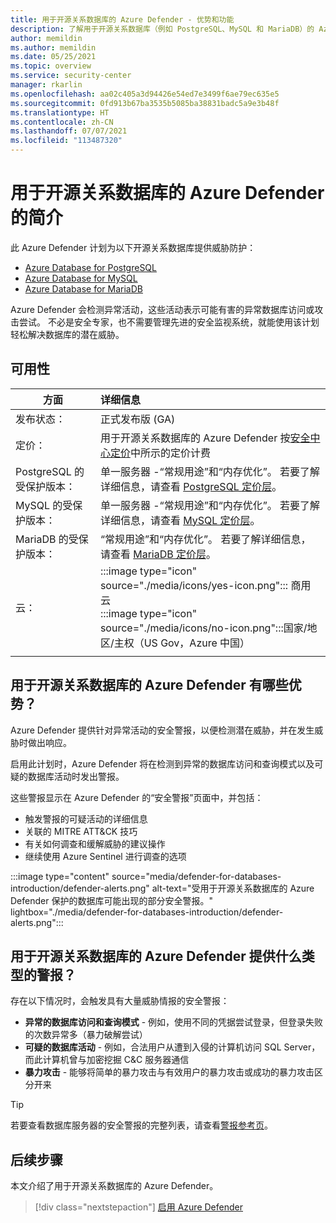 ```yaml
---
title: 用于开源关系数据库的 Azure Defender - 优势和功能
description: 了解用于开源关系数据库（例如 PostgreSQL、MySQL 和 MariaDB）的 Azure Defender 的优势和功能
author: memildin
ms.author: memildin
ms.date: 05/25/2021
ms.topic: overview
ms.service: security-center
manager: rkarlin
ms.openlocfilehash: aa02c405a3d94426e54ed7e3499f6ae79ec635e5
ms.sourcegitcommit: 0fd913b67ba3535b5085ba38831badc5a9e3b48f
ms.translationtype: HT
ms.contentlocale: zh-CN
ms.lasthandoff: 07/07/2021
ms.locfileid: "113487320"
---
```

# <a name="introduction-to-azure-defender-for-open-source-relational-databases"></a>用于开源关系数据库的 Azure Defender 的简介

此 Azure Defender 计划为以下开源关系数据库提供威胁防护：

- [Azure Database for PostgreSQL](../postgresql/index.yml)
- [Azure Database for MySQL](../mysql/index.yml)
- [Azure Database for MariaDB](../mariadb/index.yml)

Azure Defender 会检测异常活动，这些活动表示可能有害的异常数据库访问或攻击尝试。 不必是安全专家，也不需要管理先进的安全监视系统，就能使用该计划轻松解决数据库的潜在威胁。

## <a name="availability"></a>可用性

| 方面                             | 详细信息                                                                                                                                    |
|------------------------------------|:-------------------------------------------------------------------------------------------------------------------------------------------|
| 发布状态：                     | 正式发布版 (GA)                                                     |
| 定价：                           | 用于开源关系数据库的 Azure Defender 按[安全中心定价](https://azure.microsoft.com/pricing/details/security-center/)中所示的定价计费   |
| PostgreSQL 的受保护版本：  | 单一服务器 -“常规用途”和“内存优化”。 若要了解详细信息，请查看 [PostgreSQL 定价层](../postgresql/concepts-pricing-tiers.md)。   |
| MySQL 的受保护版本：       | 单一服务器 -“常规用途”和“内存优化”。 若要了解详细信息，请查看 [MySQL 定价层](../mysql/concepts-pricing-tiers.md)。                        |
| MariaDB 的受保护版本：     | “常规用途”和“内存优化”。 若要了解详细信息，请查看 [MariaDB 定价层](../mariadb/concepts-pricing-tiers.md)。                      |
| 云：                            | :::image type="icon" source="./media/icons/yes-icon.png"::: 商用云<br>:::image type="icon" source="./media/icons/no-icon.png":::国家/地区/主权（US Gov，Azure 中国） |
|                                    |                                                                                                                                            |

## <a name="what-are-the-benefits-of-azure-defender-for-open-source-relational-databases"></a>用于开源关系数据库的 Azure Defender 有哪些优势？

Azure Defender 提供针对异常活动的安全警报，以便检测潜在威胁，并在发生威胁时做出响应。

启用此计划时，Azure Defender 将在检测到异常的数据库访问和查询模式以及可疑的数据库活动时发出警报。

这些警报显示在 Azure Defender 的“安全警报”页面中，并包括：

- 触发警报的可疑活动的详细信息
- 关联的 MITRE ATT&CK 技巧
- 有关如何调查和缓解威胁的建议操作
- 继续使用 Azure Sentinel 进行调查的选项

:::image type="content" source="media/defender-for-databases-introduction/defender-alerts.png" alt-text="受用于开源关系数据库的 Azure Defender 保护的数据库可能出现的部分安全警报。" lightbox="./media/defender-for-databases-introduction/defender-alerts.png":::

## <a name="what-kind-of-alerts-does-azure-defender-for-open-source-relational-databases-provide"></a>用于开源关系数据库的 Azure Defender 提供什么类型的警报？

存在以下情况时，会触发具有大量威胁情报的安全警报：

- **异常的数据库访问和查询模式** - 例如，使用不同的凭据尝试登录，但登录失败的次数异常多（暴力破解尝试）
- **可疑的数据库活动** - 例如，合法用户从遭到入侵的计算机访问 SQL Server，而此计算机曾与加密挖掘 C&C 服务器通信
- **暴力攻击** - 能够将简单的暴力攻击与有效用户的暴力攻击或成功的暴力攻击区分开来

> [!TIP]
> 若要查看数据库服务器的安全警报的完整列表，请查看[警报参考页](alerts-reference.md#alerts-osrdb)。



## <a name="next-steps"></a>后续步骤

本文介绍了用于开源关系数据库的 Azure Defender。

> [!div class="nextstepaction"]
> [启用 Azure Defender](enable-azure-defender.md)
